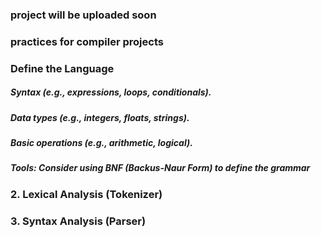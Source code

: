 ### project will be uploaded soon

### practices for compiler projects

### Define the Language
##### Syntax (e.g., expressions, loops, conditionals).

##### Data types (e.g., integers, floats, strings).

##### Basic operations (e.g., arithmetic, logical).

##### Tools: Consider using BNF (Backus-Naur Form) to define the grammar

### 2. Lexical Analysis (Tokenizer)

### 3. Syntax Analysis (Parser)